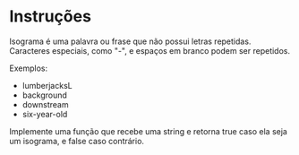 # Instruções

Isograma é uma palavra ou frase que não possui letras repetidas. Caracteres especiais, como "-", e espaços em branco podem ser repetidos.

Exemplos:

-   lumberjacksL
-   background
-   downstream
-   six-year-old

Implemente uma função que recebe uma string e retorna true caso ela seja um isograma, e false caso contrário.
